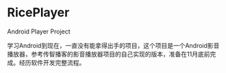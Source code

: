 # RicePlayer
Android Player Project 

学习Android到现在，一直没有能拿得出手的项目，这个项目是一个Android影音播放器，参考传智播客的影音播放器项目的自己实现的版本，准备在11月底前完成。经历软件开发完整流程。
